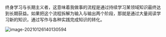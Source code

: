 终身学习与长期主义者，这意味着我做事的流程是通过持续学习某领域知识最终达到长期获益。如果把这个流程拆解为输入与输出两个阶段，那就是通过大量阅读学习新的知识，通过写作与各种实践完成知识的转化。

![image-20210126140130594](http://lovebetterworld.com/image-20210126140130594.png)